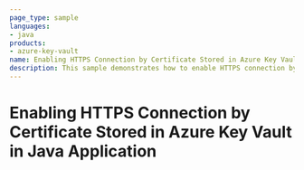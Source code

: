 ```yaml
---
page_type: sample
languages:
- java
products:
- azure-key-vault
name: Enabling HTTPS Connection by Certificate Stored in Azure Key Vault in Java Application
description: This sample demonstrates how to enable HTTPS connection by certificate stored in Azure Key Vault in Java application.
---
```


# Enabling HTTPS Connection by Certificate Stored in Azure Key Vault in Java Application

